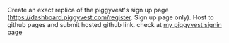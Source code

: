 Create an exact replica of the piggyvest's sign up page (https://dashboard.piggyvest.com/register. Sign up page only). Host to github pages and submit hosted github link.
check at [my piggyvest signin page](https://dyn4casie.github.io/HtmlTask2/)
